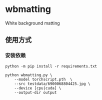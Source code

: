 # wbmatting
White background matting

## 使用方式

### 安装依赖
```
python -m pip install -r requirements.txt
```


```
python wbmatting.py \
    --model torchscript.pth  \
    --src testdata/6900068804425.jpg \
    --device [cpu|cuda] \
    --output-dir output
```